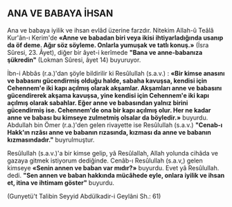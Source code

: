 ## ANA VE BABAYA İHSAN

Ana ve babaya iyilik ve ihsan evlâd üze­rine farzdır. Nitekim Allah-û Teâlâ Kur'ân-ı Kerim'de **«Anne ve babadan biri veya ikisi ihti­yarladığında usanıp da öf deme. Ağır söz söyleme. Onlarla yumuşak ve tatlı konuş.»** (İsra Sûresi, 23. Âyet), diğer bir âyet-i kerîmede **"Ba­na ve anne-babanıza şükredin"** (Lokman Sûresi, âyet 14) buyuruyor.

İbn-i Abbâs (r.a.)'dan şöyle bildirilir ki Resûlullah (s.a.v.) : **«Bir kimse anasını ve baba­sını gücendirmiş olduğu halde, sabaha kavuşsa, kendisi için Cehennem'e iki kapı açılmış olarak akşamlar. Akşamları anne ve babasını gücendi­rerek akşama kavuşsa, yine kendisi için Cehennem'e iki kapı açılmış olarak sabahlar. Eğer an­ne ve babasından yalnız birini gücendirmiş ise. Cehennem'de ona bir kapı açılmış olur. Her ne kadar anne ve babası bu kimseye zulmetmiş ol­salar da böyledir.»** buyurdu. Abdullah bin Ömer (r.a.)'den gelen rivayette ise Resûlullah (s.a.v.) **"Cenab-ı Hakk'ın rızâsı anne ve babanın rızasın­da, kızması da anne ve babanın kızmasındadır."** buyrulmuştur.

Resûlullah (s.a.v.)'a bir kimse gelip, yâ Resûlallah, Allah yolunda cihâda ve gazaya gitmek istiyorum dediğinde. Cenâb-ı Resûlullah (s.a.v,) gelen kimseye **«Senin annen ve baban var mıdır?»** buyurdu. Evet yâ Resûlullah. dedi. **"Sen annen ve baban hakkında mücâhede eyle, onlara iyilik ve ihsan et, itina ve ihtimam gös­ter"** buyurdu.

(Gunyetü't Talibin Seyyid Abdülkadir-i Geylâni Sh.: 61)
